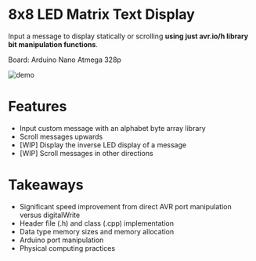 # 8x8 LED Matrix Text Display
Input a message to display statically or scrolling **using just avr.io/h library bit manipulation functions**. 

Board: Arduino Nano Atmega 328p

![demo](https://user-images.githubusercontent.com/97571818/230866380-81b1ae46-e0f8-47bb-ad56-1f2a4e877fa2.JPG)

# Features
- Input custom message with an alphabet byte array library
- Scroll messages upwards
- [WIP] Display the inverse LED display of a message
- [WIP] Scroll messages in other directions

# Takeaways
- Significant speed improvement from direct AVR port manipulation versus digitalWrite
- Header file (.h) and class (.cpp) implementation
- Data type memory sizes and memory allocation
- Arduino port manipulation
- Physical computing practices

